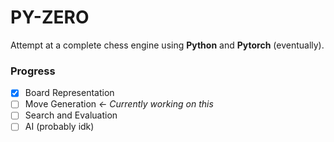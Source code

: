 # PY-ZERO

Attempt at a complete chess engine using **Python** and **Pytorch** (eventually).

### Progress
- [x] Board Representation
- [ ] Move Generation           *<- Currently working on this*
- [ ] Search and Evaluation
- [ ] AI (probably idk)
